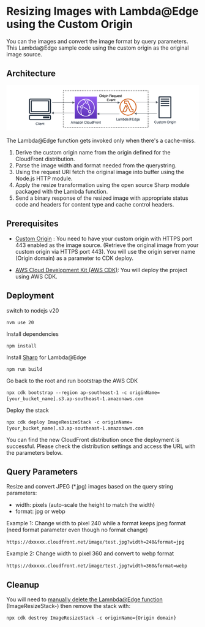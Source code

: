 # Resizing Images with Lambda@Edge using the Custom Origin

You can  the images and convert the image format by query parameters. This Lambda@Edge sample code using the custom origin as the original image source.

## Architecture

![Architecture](architecture.png)

The Lambda@Edge function gets invoked only when there's a cache-miss. 
1. Derive the custom origin name from the origin defined for the CloudFront distribution.
2. Parse the image width and format needed from the querystring.
3. Using the request URI fetch the original image into buffer using the Node.js HTTP module.
4. Apply the resize transformation using the open source Sharp module packaged with the Lambda function.
5. Send a binary response of the resized image with appropriate status code and headers for content type and cache control headers.

## Prerequisites
* [Custom Origin](https://docs.aws.amazon.com/AmazonCloudFront/latest/DeveloperGuide/DownloadDistS3AndCustomOrigins.html#concept_CustomOrigin) : You need to have your custom origin with HTTPS port 443 enabled as the image source. (Retrieve the original image from your custom origin via HTTPS port 443). You will use the origin server name (Origin domain) as a parameter to CDK deploy.

* [AWS Cloud Development Kit (AWS CDK)](https://docs.aws.amazon.com/cdk/v2/guide/getting_started.html): You will deploy the project using AWS CDK.

## Deployment

switch to nodejs v20
```
nvm use 20
```
Install dependencies
```
npm install
```
Install [Sharp](https://sharp.pixelplumbing.com/) for Lambda@Edge
```
npm run build
```
Go back to the root and run bootstrap the AWS CDK
```
npx cdk bootstrap --region ap-southeast-1 -c originName=[your_bucket_name].s3.ap-southeast-1.amazonaws.com
```
Deploy the stack
```
npx cdk deploy ImageResizeStack -c originName=[your_bucket_name].s3.ap-southeast-1.amazonaws.com
```
You can find the new CloudFront distribution once the deployment is successful. Please check the distribution settings and access the URL with the parameters below.

## Query Parameters
Resize and convert JPEG (*.jpg) images based on the query string parameters:
* width: pixels (auto-scale the height to match the width)
* format: jpg or webp

Example 1: Change width to pixel 240 while a format keeps jpeg format
(need format parameter even though no format change)

`https://dxxxxx.cloudfront.net/image/test.jpg?width=240&format=jpg`

Example 2: Change width to pixel 360 and convert to webp format

`https://dxxxxx.cloudfront.net/image/test.jpg?width=360&format=webp`

## Cleanup
You will need to [manually delete the Lamnbda@Edge function](https://docs.aws.amazon.com/AmazonCloudFront/latest/DeveloperGuide/lambda-edge-delete-replicas.html) (ImageResizeStack-) then remove the stack with:
```
npx cdk destroy ImageResizeStack -c originName={Origin domain}
```